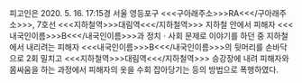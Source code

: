 피고인은 2020. 5. 16. 17:15경 서울 영등포구 <<<구아래주소>>>RA<<</구아래주소>>>, 7호선 <<<지하철역>>>대림역<<</지하철역>>> 지하철 안에서 피해자 <<<내국인이름>>>B<<</내국인이름>>>과 정치ㆍ사회 문제로 이야기를 하던 중 지하철에서 내리려는 피해자 <<<내국인이름>>>B<<</내국인이름>>>의 뒷머리를 손바닥으로 2회 밀치고 <<<지하철역>>>대림역<<</지하철역>>> 승강장에 내려 피해자와 몸싸움을 하는 과정에서 피해자의 옷을 수회 잡아당기는 등의 방법으로 폭행하였다.
